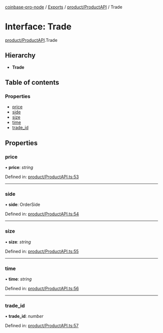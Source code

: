 [coinbase-pro-node](../README.md) / [Exports](../modules.md) / [product/ProductAPI](../modules/product_productapi.md) / Trade

# Interface: Trade

[product/ProductAPI](../modules/product_productapi.md).Trade

## Hierarchy

* **Trade**

## Table of contents

### Properties

- [price](product_productapi.trade.md#price)
- [side](product_productapi.trade.md#side)
- [size](product_productapi.trade.md#size)
- [time](product_productapi.trade.md#time)
- [trade\_id](product_productapi.trade.md#trade_id)

## Properties

### price

• **price**: *string*

Defined in: [product/ProductAPI.ts:53](https://github.com/bennycode/coinbase-pro-node/blob/004782e/src/product/ProductAPI.ts#L53)

___

### side

• **side**: OrderSide

Defined in: [product/ProductAPI.ts:54](https://github.com/bennycode/coinbase-pro-node/blob/004782e/src/product/ProductAPI.ts#L54)

___

### size

• **size**: *string*

Defined in: [product/ProductAPI.ts:55](https://github.com/bennycode/coinbase-pro-node/blob/004782e/src/product/ProductAPI.ts#L55)

___

### time

• **time**: *string*

Defined in: [product/ProductAPI.ts:56](https://github.com/bennycode/coinbase-pro-node/blob/004782e/src/product/ProductAPI.ts#L56)

___

### trade\_id

• **trade\_id**: *number*

Defined in: [product/ProductAPI.ts:57](https://github.com/bennycode/coinbase-pro-node/blob/004782e/src/product/ProductAPI.ts#L57)
